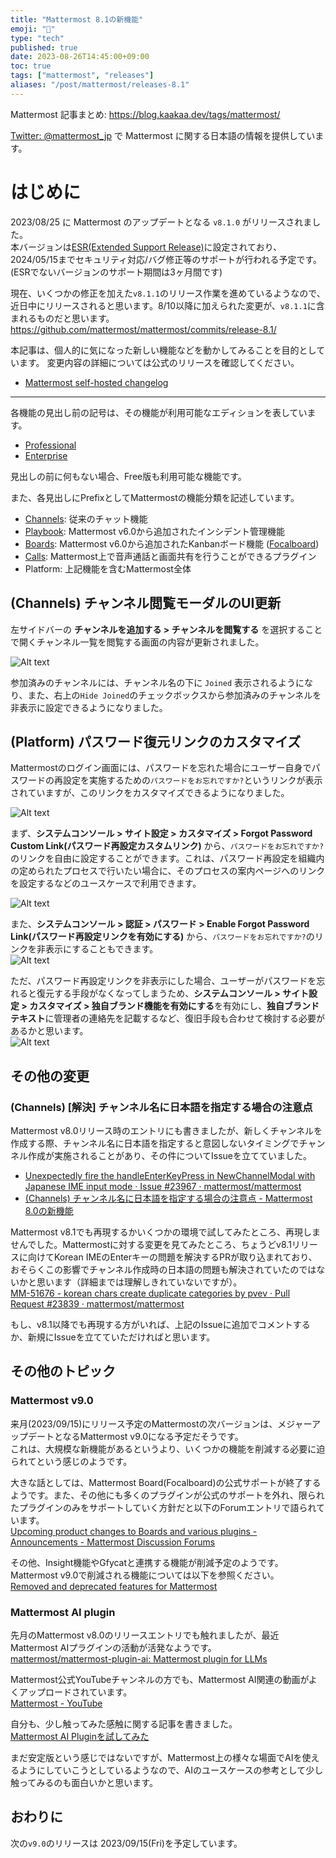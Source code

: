 ```yaml
---
title: "Mattermost 8.1の新機能"
emoji: "🎉"
type: "tech"
published: true
date: 2023-08-26T14:45:00+09:00
toc: true
tags: ["mattermost", "releases"]
aliases: "/post/mattermost/releases-8.1"
---
```


Mattermost 記事まとめ: https://blog.kaakaa.dev/tags/mattermost/

[Twitter: @mattermost_jp](https://twitter.com/mattermost_jp) で Mattermost に関する日本語の情報を提供しています。

# はじめに

2023/08/25 に Mattermost のアップデートとなる `v8.1.0` がリリースされました。  
本バージョンは[ESR(Extended Support Release)](https://docs.mattermost.com/upgrade/extended-support-release.html)に設定されており、2024/05/15までセキュリティ対応/バグ修正等のサポートが行われる予定です。(ESRでないバージョンのサポート期間は3ヶ月間です)

現在、いくつかの修正を加えた`v8.1.1`のリリース作業を進めているようなので、近日中にリリースされると思います。8/10以降に加えられた変更が、`v8.1.1`に含まれるものだと思います。  
https://github.com/mattermost/mattermost/commits/release-8.1/

本記事は、個人的に気になった新しい機能などを動かしてみることを目的としています。
変更内容の詳細については公式のリリースを確認してください。

- [Mattermost self\-hosted changelog](https://docs.mattermost.com/install/self-managed-changelog.html#release-v8-1-extended-support-release)

---

各機能の見出し前の記号は、その機能が利用可能なエディションを表しています。

- [Professional](https://mattermost.com/pricing/)
- [Enterprise](https://mattermost.com/pricing/)

見出しの前に何もない場合、Free版も利用可能な機能です。

また、各見出しにPrefixとしてMattermostの機能分類を記述しています。

- [Channels](https://docs.mattermost.com/guides/channels.html): 従来のチャット機能
- [Playbook](https://docs.mattermost.com/guides/playbooks.html): Mattermost v6.0から追加されたインシデント管理機能
- [Boards](https://docs.mattermost.com/guides/boards.html): Mattermost v6.0から追加されたKanbanボード機能 ([Focalboard](https://www.focalboard.com/))
- [Calls](https://docs.mattermost.com/channels/make-calls.html): Mattermost上で音声通話と画面共有を行うことができるプラグイン
- Platform: 上記機能を含むMattermost全体



## (Channels) チャンネル閲覧モーダルのUI更新

左サイドバーの **チャンネルを追加する > チャンネルを閲覧する** を選択することで開くチャンネル一覧を閲覧する画面の内容が更新されました。

![Alt text](https://blog.kaakaa.dev/images/posts/mattermost/releases-8.1/channels-browse-channels.png)

参加済みのチャンネルには、チャンネル名の下に `Joined` 表示されるようになり、また、右上の`Hide Joined`のチェックボックスから参加済みのチャンネルを非表示に設定できるようになりました。

## (Platform) パスワード復元リンクのカスタマイズ

Mattermostのログイン画面には、パスワードを忘れた場合にユーザー自身でパスワードの再設定を実施するための`パスワードをお忘れですか?`というリンクが表示されていますが、このリンクをカスタマイズできるようになりました。

![Alt text](https://blog.kaakaa.dev/images/posts/mattermost/releases-8.1/platform-forgot-password.png)

まず、**システムコンソール > サイト設定 > カスタマイズ > Forgot Password Custom Link(パスワード再設定カスタムリンク)** から、`パスワードをお忘れですか?`のリンクを自由に設定することができます。これは、パスワード再設定を組織内の定められたプロセスで行いたい場合に、そのプロセスの案内ページへのリンクを設定するなどのユースケースで利用できます。

![Alt text](https://blog.kaakaa.dev/images/posts/mattermost/releases-8.1/platform-forgot-custom-link.png)

また、**システムコンソール > 認証 > パスワード > Enable Forgot Password Link(パスワード再設定リンクを有効にする)** から、`パスワードをお忘れですか?`のリンクを非表示にすることもできます。  
![Alt text](https://blog.kaakaa.dev/images/posts/mattermost/releases-8.1/platform-forgot-password-disabled.png)

ただ、パスワード再設定リンクを非表示にした場合、ユーザーがパスワードを忘れると復元する手段がなくなってしまうため、**システムコンソール > サイト設定 > カスタマイズ > 独自ブランド機能を有効にする**を有効にし、**独自ブランドテキスト**に管理者の連絡先を記載するなど、復旧手段も合わせて検討する必要があるかと思います。  
![Alt text](https://blog.kaakaa.dev/images/posts/mattermost/releases-8.1/platform-forgot-password-brandtext.png)

## その他の変更

### (Channels) [解決] チャンネル名に日本語を指定する場合の注意点

Mattermost v8.0リリース時のエントリにも書きましたが、新しくチャンネルを作成する際、チャンネル名に日本語を指定すると意図しないタイミングでチャンネル作成が実施されることがあり、その件についてIssueを立てていました。  
* [Unexpectedly fire the handleEnterKeyPress in NewChannelModal with Japanese IME input mode · Issue \#23967 · mattermost/mattermost](https://github.com/mattermost/mattermost/issues/23967)  
* [(Channels) チャンネル名に日本語を指定する場合の注意点 - Mattermost 8\.0の新機能](https://blog.kaakaa.dev/post/mattermost/releases-8.0/#channels-%E3%83%81%E3%83%A3%E3%83%B3%E3%83%8D%E3%83%AB%E5%90%8D%E3%81%AB%E6%97%A5%E6%9C%AC%E8%AA%9E%E3%82%92%E6%8C%87%E5%AE%9A%E3%81%99%E3%82%8B%E5%A0%B4%E5%90%88%E3%81%AE%E6%B3%A8%E6%84%8F%E7%82%B9)  

Mattermost v8.1でも再現するかいくつかの環境で試してみたところ、再現しませんでした。Mattermostに対する変更を見てみたところ、ちょうどv8.1リリースに向けてKorean IMEのEnterキーの問題を解決するPRが取り込まれており、おそらくこの影響でチャンネル作成時の日本語の問題も解決されていたのではないかと思います（詳細までは理解しきれていないですが）。  
[MM\-51676 \- korean chars create duplicate categories by pvev · Pull Request \#23839 · mattermost/mattermost](https://github.com/mattermost/mattermost/pull/23839)

もし、v8.1以降でも再現する方がいれば、上記のIssueに追加でコメントするか、新規にIssueを立てていただければと思います。

## その他のトピック

### Mattermost v9.0

来月(2023/09/15)にリリース予定のMattermostの次バージョンは、メジャーアップデートとなるMattermost v9.0になる予定だそうです。  
これは、大規模な新機能があるというより、いくつかの機能を削減する必要に迫られてという感じのようです。  

大きな話としては、Mattermost Board(Focalboard)の公式サポートが終了するようです。また、その他にも多くのプラグインが公式のサポートを外れ、限られたプラグインのみをサポートしていく方針だと以下のForumエントリで語られています。  
[Upcoming product changes to Boards and various plugins \- Announcements \- Mattermost Discussion Forums](https://forum.mattermost.com/t/upcoming-product-changes-to-boards-and-various-plugins/16669)

その他、Insight機能やGfycatと連携する機能が削減予定のようです。Mattermost v9.0で削減される機能については以下を参照ください。  
[Removed and deprecated features for Mattermost](https://docs.mattermost.com/install/deprecated-features.html#removed-features-in-upcoming-versions)

### Mattermost AI plugin

先月のMattermost v8.0のリリースエントリでも触れましたが、最近Mattermost AIプラグインの活動が活発なようです。  
[mattermost/mattermost\-plugin\-ai: Mattermost plugin for LLMs](https://github.com/mattermost/mattermost-plugin-ai)

Mattermost公式YouTubeチャンネルの方でも、Mattermost AI関連の動画がよくアップロードされています。  
[Mattermost \- YouTube](https://www.youtube.com/@MattermostHQ/videos)

自分も、少し触ってみた感触に関する記事を書きました。  
[Mattermost AI Pluginを試してみた](https://zenn.dev/kaakaa/articles/mattermost-plugin-ai)

まだ安定版という感じではないですが、Mattermost上の様々な場面でAIを使えるようにしていこうとしているようなので、AIのユースケースの参考として少し触ってみるのも面白いかと思います。

## おわりに
次の`v9.0`のリリースは 2023/09/15(Fri)を予定しています。  